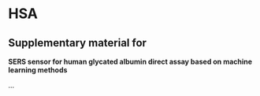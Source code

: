 # HSA

## Supplementary material for 
**SERS sensor for human glycated albumin direct assay based on machine learning methods**
 
...
